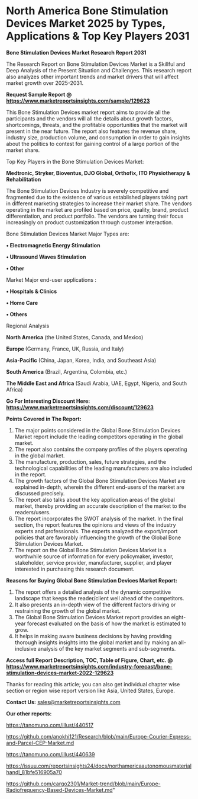 # North America Bone Stimulation Devices Market 2025 by Types, Applications & Top Key Players 2031

<strong>Bone Stimulation Devices Market Research Report 2031</strong>

The Research Report on Bone Stimulation Devices Market is a Skillful and Deep Analysis of the Present Situation and Challenges. This research report also analyzes other important trends and market drivers that will affect market growth over 2025-2031.

<strong>Request Sample Report @ <a href=https://www.marketreportsinsights.com/sample/129623>https://www.marketreportsinsights.com/sample/129623</a></strong>

This Bone Stimulation Devices market report aims to provide all the participants and the vendors will all the details about growth factors, shortcomings, threats, and the profitable opportunities that the market will present in the near future. The report also features the revenue share, industry size, production volume, and consumption in order to gain insights about the politics to contest for gaining control of a large portion of the market share.

Top Key Players in the Bone Stimulation Devices Market:

<strong>Medtronic, Stryker, Bioventus, DJO Global, Orthofix, ITO Physiotherapy & Rehabilitation</strong>

The Bone Stimulation Devices Industry is severely competitive and fragmented due to the existence of various established players taking part in different marketing strategies to increase their market share. The vendors operating in the market are profiled based on price, quality, brand, product differentiation, and product portfolio. The vendors are turning their focus increasingly on product customization through customer interaction.

Bone Stimulation Devices Market Major Types are:

<strong>• Electromagnetic Energy Stimulation

• Ultrasound Waves Stimulation

• Other</strong>

Market Major end-user applications :

<strong>• Hospitals & Clinics

• Home Care

• Others</strong>

Regional Analysis

</u><strong><b>North America</b></strong> (the United States, Canada, and Mexico)

<strong><b>Europe </b></strong>(Germany, France, UK, Russia, and Italy)

<strong><b>Asia-Pacific</b></strong> (China, Japan, Korea, India, and Southeast Asia)

<strong><b>South America</b></strong> (Brazil, Argentina, Colombia, etc.)

<strong><b>The Middle East and Africa</b></strong> (Saudi Arabia, UAE, Egypt, Nigeria, and South Africa)

<strong>Go For Interesting Discount Here: <a href=https://www.marketreportsinsights.com/discount/129623>https://www.marketreportsinsights.com/discount/129623</a></strong>

<strong>Points Covered in The Report:</strong>
<ol>
  <li>The major points considered in the Global Bone Stimulation Devices Market report include the leading competitors operating in the global market.</li>
  <li>The report also contains the company profiles of the players operating in the global market.</li>
  <li>The manufacture, production, sales, future strategies, and the technological capabilities of the leading manufacturers are also included in the report.</li>
  <li>The growth factors of the Global Bone Stimulation Devices Market are explained in-depth, wherein the different end-users of the market are discussed precisely.</li>
  <li>The report also talks about the key application areas of the global market, thereby providing an accurate description of the market to the readers/users.</li>
  <li>The report incorporates the SWOT analysis of the market. In the final section, the report features the opinions and views of the industry experts and professionals. The experts analyzed the export/import policies that are favorably influencing the growth of the Global Bone Stimulation Devices Market.</li>
  <li>The report on the Global Bone Stimulation Devices Market is a worthwhile source of information for every policymaker, investor, stakeholder, service provider, manufacturer, supplier, and player interested in purchasing this research document.</li>
</ol>
<strong>Reasons for Buying Global Bone Stimulation Devices Market Report:</strong>

<ol>
  <li>The report offers a detailed analysis of the dynamic competitive landscape that keeps the reader/client well ahead of the competitors.</li>
  <li>It also presents an in-depth view of the different factors driving or restraining the growth of the global market.</li>
  <li>The Global Bone Stimulation Devices Market report provides an eight-year forecast evaluated on the basis of how the market is estimated to grow.</li>
  <li>It helps in making aware business decisions by having providing thorough insights insights into the global market and by making an all-inclusive analysis of the key market segments and sub-segments.</li>
</ol>
<strong>Access full Report Description, TOC, Table of Figure, Chart, etc. @ <a href=https://www.marketreportsinsights.com/industry-forecast/bone-stimulation-devices-market-2022-129623>https://www.marketreportsinsights.com/industry-forecast/bone-stimulation-devices-market-2022-129623</a></strong>


Thanks for reading this article; you can also get individual chapter wise section or region wise report version like Asia, United States, Europe.

<strong>Contact Us:</strong>
sales@marketreportsinsights.com

<strong>Our other reports:</strong>

<a href=https://tanomuno.com/illust/440517>https://tanomuno.com/illust/440517</a>

<a href=https://github.com/anokhi121/Research/blob/main/Europe-Courier-Express-and-Parcel-CEP-Market.md>https://github.com/anokhi121/Research/blob/main/Europe-Courier-Express-and-Parcel-CEP-Market.md</a>

<a href=https://tanomuno.com/illust/440639>https://tanomuno.com/illust/440639</a>

<a href=https://issuu.com/reportsinsights24/docs/northamericaautonomousmaterialhandl_81bfe516905a70>https://issuu.com/reportsinsights24/docs/northamericaautonomousmaterialhandl_81bfe516905a70</a>

<a href=https://github.com/cargo2301/Market-trend/blob/main/Europe-Radiofrequency-Based-Devices-Market.md>https://github.com/cargo2301/Market-trend/blob/main/Europe-Radiofrequency-Based-Devices-Market.md</a>"
